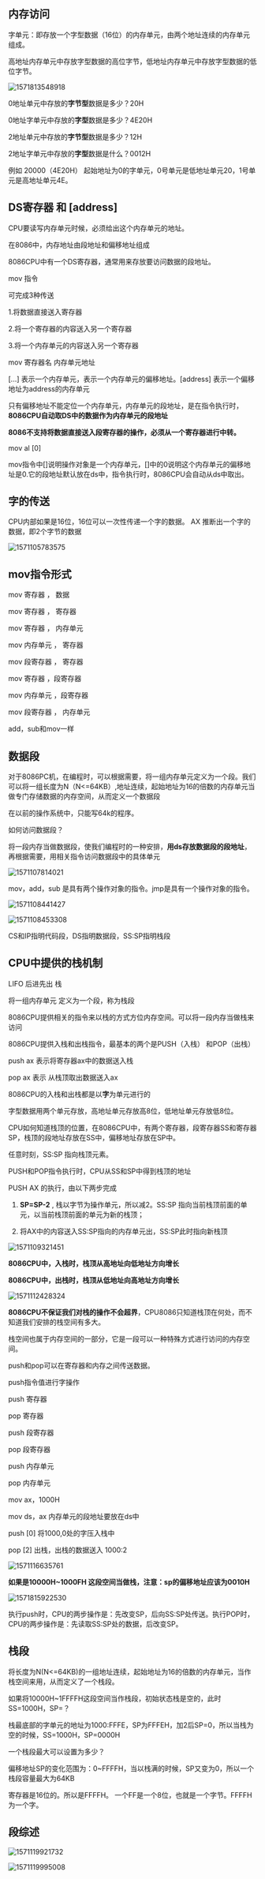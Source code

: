 ## 内存访问

字单元：即存放一个字型数据（16位）的内存单元，由两个地址连续的内存单元组成。

高地址内存单元中存放字型数据的高位字节，低地址内存单元中存放字型数据的低位字节。

![1571813548918](.\images\1571813548918.png)

0地址单元中存放的**字节型**数据是多少？20H

0地址字单元中存放的**字型**数据是多少？4E20H

2地址单元中存放的**字节型**数据是多少？12H

2地址字单元中存放的**字型**数据是什么？0012H



例如 20000（4E20H）   起始地址为0的字单元，0号单元是低地址单元20，1号单元是高地址单元4E。



## DS寄存器  和 [address]

CPU要读写内存单元时候，必须给出这个内存单元的地址。

在8086中，内存地址由段地址和偏移地址组成

8086CPU中有一个DS寄存器，通常用来存放要访问数据的段地址。



mov 指令

可完成3种传送

1.将数据直接送入寄存器

2.将一个寄存器的内容送入另一个寄存器

3.将一个内存单元的内容送入另一个寄存器



mov 寄存器名  内存单元地址   

[...]  表示一个内存单元，表示一个内存单元的偏移地址。[address]  表示一个偏移地址为address的内存单元



只有偏移地址不能定位一个内存单元，内存单元的段地址，是在指令执行时，**8086CPU自动取DS中的数据作为内存单元的段地址**

**8086不支持将数据直接送入段寄存器的操作，必须从一个寄存器进行中转。**



mov  al  [0]  

mov指令中[]说明操作对象是一个内存单元，[]中的0说明这个内存单元的偏移地址是0.它的段地址默认放在ds中，指令执行时，8086CPU会自动从ds中取出。



## 字的传送

CPU内部如果是16位，16位可以一次性传递一个字的数据。 AX  推断出一个字的数据，即2个字节的数据

![1571105783575](.\images\1571105783575.png)



## mov指令形式



mov   寄存器  ， 数据

mov   寄存器  ， 寄存器

mov   寄存器  ， 内存单元

mov  内存单元 ， 寄存器

mov  段寄存器 ， 寄存器

mov  寄存器  ，段寄存器

mov  内存单元 ，段寄存器

mov  段寄存器 ，  内存单元



add，sub和mov一样







## 数据段

对于8086PC机，在编程时，可以根据需要，将一组内存单元定义为一个段。我们可以将一组长度为N（N<=64KB）,地址连续，起始地址为16的倍数的内存单元当做专门存储数据的内存空间，从而定义一个数据段



在以前的操作系统中，只能写64k的程序。



如何访问数据段？

将一段内存当做数据段，使我们编程时的一种安排，**用ds存放数据段的段地址**，再根据需要，用相关指令访问数据段中的具体单元



![1571107814021](.\images\1571107814021.png)



mov，add，sub 是具有两个操作对象的指令。jmp是具有一个操作对象的指令。





![1571108441427](.\images\1571108441427.png)

![1571108453308](.\images\1571108453308.png)

CS和IP指明代码段，DS指明数据段，SS:SP指明栈段



## CPU中提供的栈机制



LIFO  后进先出   栈



将一组内存单元 定义为一个段，称为栈段



8086CPU提供相关的指令来以栈的方式方位内存空间。可以将一段内存当做栈来访问



8086CPU提供入栈和出栈指令，最基本的两个是PUSH（入栈） 和POP（出栈）



push ax  表示将寄存器ax中的数据送入栈

pop  ax 表示 从栈顶取出数据送入ax



8086CPU的入栈和出栈都是以**字**为单元进行的

字型数据用两个单元存放，高地址单元存放高8位，低地址单元存放低8位。



CPU如何知道栈顶的位置，在8086CPU中，有两个寄存器，段寄存器SS和寄存器SP，栈顶的段地址存放在SS中，偏移地址存放在SP中。



任意时刻，SS:SP 指向栈顶元素。



PUSH和POP指令执行时，CPU从SS和SP中得到栈顶的地址



PUSH AX 的执行，由以下两步完成

1. **SP=SP-2** , 栈以字节为操作单元，所以减2。SS:SP 指向当前栈顶前面的单元，以当前栈顶前面的单元为新的栈顶；

2. 将AX中的内容送入SS:SP指向的内存单元出，SS:SP此时指向新栈顶

   

![1571109321451](.\images\1571109321451.png)



**8086CPU中，入栈时，栈顶从高地址向低地址方向增长**

**8086CPU中，出栈时，栈顶从低地址向高地址方向增长**

![1571112428324](.\images\1571112428324.png)





**8086CPU不保证我们对栈的操作不会超界**，CPU8086只知道栈顶在何处，而不知道我们安排的栈空间有多大。



栈空间也属于内存空间的一部分，它是一段可以一种特殊方式进行访问的内存空间。

push和pop可以在寄存器和内存之间传送数据。



push指令值进行字操作



push  寄存器

pop  寄存器



push  段寄存器

pop   段寄存器



push  内存单元

pop  内存单元



mov  ax，1000H

mov  ds，ax         内存单元的段地址要放在ds中

push  [0]			   将1000,0处的字压入栈中

pop  [2]				 出栈，出栈的数据送入 1000:2





![1571116635761](.\images\1571116635761.png)



**如果是10000H~1000FH 这段空间当做栈，注意：sp的偏移地址应该为0010H**



![1571815922530](.\images\1571815922530.png)





执行push时，CPU的两步操作是：先改变SP，后向SS:SP处传送。执行POP时，CPU的两步操作是：先读取SS:SP处的数据，后改变SP。



## 栈段

将长度为N(N<=64KB)的一组地址连续，起始地址为16的倍数的内存单元，当作栈空间来用，从而定义了一个栈段。



如果将10000H~1FFFFH这段空间当作栈段，初始状态栈是空的，此时SS=1000H，SP=？

栈最底部的字单元的地址为1000:FFFE，SP为FFFEH，加2后SP=0，所以当栈为空的时候，SS=1000H，SP=0000H



一个栈段最大可以设置为多少？

偏移地址SP的变化范围为：0~FFFFH，当以栈满的时候，SP又变为0，所以一个栈段容量最大为64KB

寄存器是16位的。所以是FFFFH。 一个FF是一个8位，也就是一个字节。FFFFH为一个字。



## 段综述

![1571119921732](.\images\1571119921732.png)

![1571119995008](.\images\1571119995008.png)



